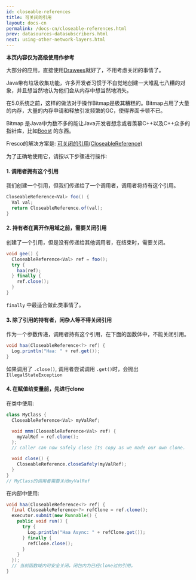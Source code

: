 ```yaml
---
id: closeable-references
title: 可关闭的引用
layout: docs-cn
permalink: /docs-cn/closeable-references.html
prev: datasources-datasubscribers.html
next: using-other-network-layers.html
---
```


**本页内容仅为高级使用作参考**

大部分的应用，直接使用[Drawees](using-drawees-xml.html)就好了，不用考虑关闭的事情了。

Java带有垃圾收集功能，许多开发者习惯于不自觉地创建一大堆乱七八糟的对象，并且想当然地认为他们会从内存中想当然地消失。

在5.0系统之前，这样的做法对于操作Bitmap是极其糟糕的。Bitmap占用了大量的内存，大量的内存申请和释放引发频繁的GC，使得界面卡顿不已。

Bitmap 是Java中为数不多的能让Java开发者想念或者羡慕C++以及C++众多的指针库，比如[Boost](http://www.boost.org/doc/libs/1_57_0/libs/smart_ptr/smart_ptr.htm) 的东西。

Fresco的解决方案是: [可关闭的引用(CloseableReference)](../javadoc/reference/com/facebook/common/references/CloseableReference.html)

为了正确地使用它，请按以下步骤进行操作:

#### 1. 调用者拥有这个引用

我们创建一个引用，但我们传递给了一个调用者，调用者将持有这个引用。

```java
CloseableReference<Val> foo() {
  Val val;
  return CloseableReference.of(val);
}
```

#### 2. 持有者在离开作用域之前，需要关闭引用

创建了一个引用，但是没有传递给其他调用者，在结束时，需要关闭。

```java
void gee() {
  CloseableReference<Val> ref = foo();
  try {
    haa(ref);
  } finally {
    ref.close();
  }
}
```

`finally` 中最适合做此类事情了。

#### 3. 除了引用的持有者，闲杂人等**不得**关闭引用

作为一个参数传递，调用者持有这个引用，在下面的函数体中，不能关闭引用。

```java
void haa(CloseableReference<?> ref) {
  Log.println("Haa: " + ref.get());
}
```

如果调用了 `.close()`, 调用者尝试调用 `.get()`时，会抛出`IllegalStateException`

#### 4. 在赋值给变量前，先进行clone

在类中使用:

```java
class MyClass {
  CloseableReference<Val> myValRef;

  void mmm(CloseableReference<Val> ref) {
    myValRef = ref.clone();
  };
  // caller can now safely close its copy as we made our own clone.

  void close() {
    CloseableReference.closeSafely(myValRef);
  }
}
// MyClass的调用者需要关闭myValRef
```

在内部中使用:

```java
void haa(CloseableReference<?> ref) {
  final CloseableReference<?> refClone = ref.clone();
  executor.submit(new Runnable() {
    public void run() {
      try {
        Log.println("Haa Async: " + refClone.get());
      } finally {
        refClone.close();
      }
    }
  });
  // 当前函数域内可安全关闭，闭包内为已经clone过的引用。
}
